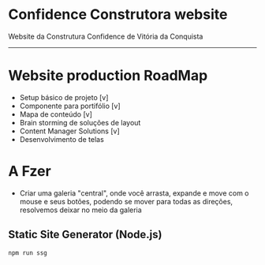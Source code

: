 # Confidence Construtora website

Website da Construtura Confidence de Vitória da Conquista

---

# Website production RoadMap

 - Setup básico de projeto  [v]
 - Componente para portifólio [v]
 - Mapa de conteúdo [v]
 - Brain storming de soluções de layout
 - Content Manager Solutions [v]
 - Desenvolvimento de telas

# A Fzer
 - Criar uma galeria "central", onde você arrasta, expande e move com o mouse e seus botões, podendo se mover para todas as direções, resolvemos deixar no meio da galeria

## Static Site Generator (Node.js)

```
npm run ssg
```
